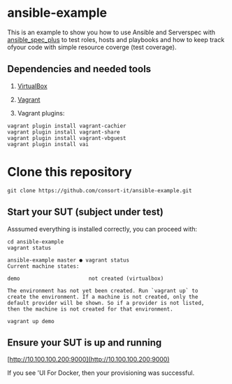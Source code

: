 # ansible-example

This is an example to show you how to use Ansible and Serverspec with [ansible_spec_plus](https://github.com/consort-it/ansible_spec_plus) to test roles,
hosts and playbooks and how to keep track ofyour code with simple resource coverge (test coverage).

## Dependencies and needed tools

1. [VirtualBox](https://www.virtualbox.org/wiki/Downloads)

2. [Vagrant](https://www.vagrantup.com/downloads.html)

3. Vagrant plugins:

```
vagrant plugin install vagrant-cachier
vagrant plugin install vagrant-share
vagrant plugin install vagrant-vbguest
vagrant plugin install vai
```

# Clone this repository

```
git clone https://github.com/consort-it/ansible-example.git
```

## Start your SUT (subject under test)

Asssumed everything is installed correctly, you can proceed with:

```
cd ansible-example
vagrant status
```

```
ansible-example master ● vagrant status
Current machine states:

demo                      not created (virtualbox)

The environment has not yet been created. Run `vagrant up` to
create the environment. If a machine is not created, only the
default provider will be shown. So if a provider is not listed,
then the machine is not created for that environment.
```

```
vagrant up demo
```

## Ensure your SUT is up and running

[http://10.100.100.200:9000](http://10.100.100.200:9000)

If you see 'UI For Docker, then your provisioning was successful.
